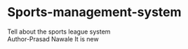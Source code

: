 # Sports-management-system
Tell about the sports league system
<br>
Author-Prasad Nawale 
It is new 
